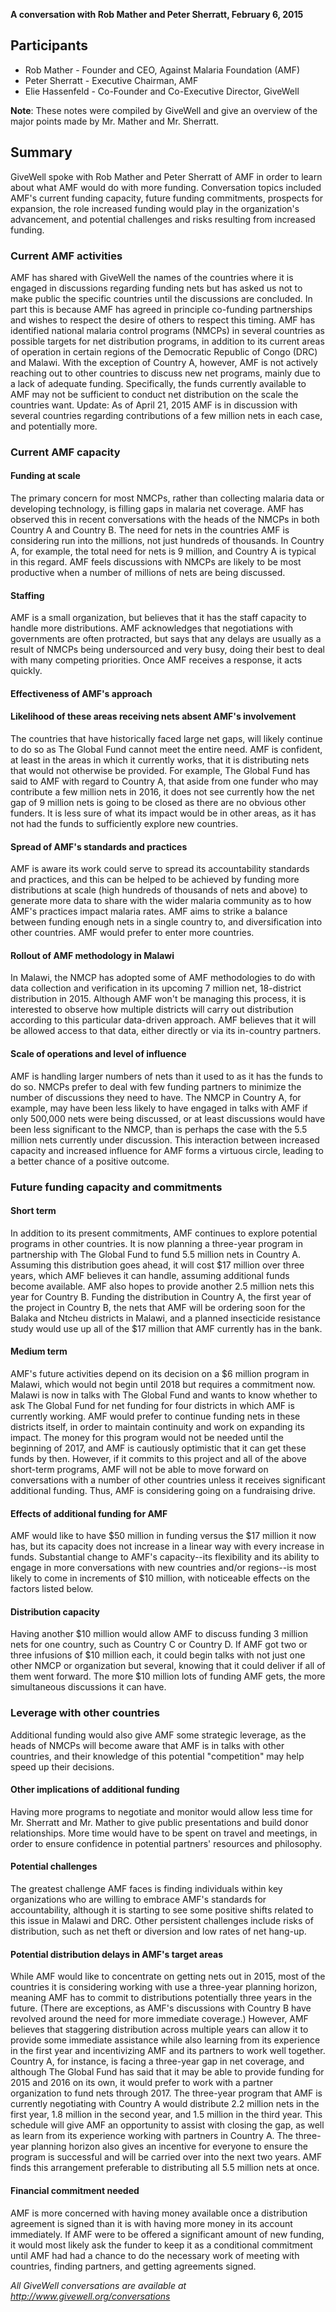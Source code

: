 **A conversation with Rob Mather and Peter Sherratt, February 6, 2015**

## Participants

* Rob Mather - Founder and CEO, Against Malaria Foundation (AMF)
* Peter Sherratt - Executive Chairman, AMF
* Elie Hassenfeld - Co-Founder and Co-Executive Director, GiveWell

**Note**: These notes were compiled by GiveWell and give an overview of the major points made by Mr. Mather and Mr. Sherratt.

## Summary

GiveWell spoke with Rob Mather and Peter Sherratt of AMF in order to learn about what AMF would do with more funding. Conversation topics included AMF's current funding capacity, future funding commitments, prospects for expansion, the role increased funding would play in the organization's advancement, and potential challenges and risks resulting from increased funding.

### Current AMF activities

AMF has shared with GiveWell the names of the countries where it is engaged in discussions regarding funding nets but has asked us not to make public the specific countries until the discussions are concluded. In part this is because AMF has agreed in principle co-funding partnerships and wishes to respect the desire of others to respect this timing. AMF has identified national malaria control programs (NMCPs) in several countries as possible targets for net distribution programs, in addition to its current areas of operation in certain regions of the Democratic Republic of Congo (DRC) and Malawi. With the exception of Country A, however, AMF is not actively reaching out to other countries to discuss new net programs, mainly due to a lack of adequate funding. Specifically, the funds currently available to AMF may not be sufficient to conduct net distribution on the scale the countries want. Update: As of April 21, 2015 AMF is in discussion with several countries regarding contributions of a few million nets in each case, and potentially more.

### Current AMF capacity

#### Funding at scale

The primary concern for most NMCPs, rather than collecting malaria data or developing technology, is filling gaps in malaria net coverage. AMF has observed this in recent conversations with the heads of the NMCPs in both Country A and Country B. The need for nets in the countries AMF is considering run into the millions, not just hundreds of thousands. In Country A, for example, the total need for nets is 9 million, and Country A is typical in this regard. AMF feels discussions with NMCPs are likely to be most productive when a number of millions of nets are being discussed.

#### Staffing

AMF is a small organization, but believes that it has the staff capacity to handle more distributions. AMF acknowledges that negotiations with governments are often protracted, but says that any delays are usually as a result of NMCPs being undersourced and very busy, doing their best to deal with many competing priorities. Once AMF receives a response, it acts quickly.

#### Effectiveness of AMF's approach

#### Likelihood of these areas receiving nets absent AMF's involvement

The countries that have historically faced large net gaps, will likely continue to do so as The Global Fund cannot meet the entire need. AMF is confident, at least in the areas in which it currently works, that it is distributing nets that would not otherwise be provided. For example, The Global Fund has said to AMF with regard to Country A, that aside from one funder who may contribute a few million nets in 2016, it does not see currently how the net gap of 9 million nets is going to be closed as there are no obvious other funders. It is less sure of what its impact would be in other areas, as it has not had the funds to sufficiently explore new countries.

#### Spread of AMF's standards and practices

AMF is aware its work could serve to spread its accountability standards and practices, and this can be helped to be achieved by funding more distributions at scale (high hundreds of thousands of nets and above) to generate more data to share with the wider malaria community as to how AMF's practices impact malaria rates. AMF aims to strike a balance between funding enough nets in a single country to, and diversification into other countries. AMF would prefer to enter more countries.

#### Rollout of AMF methodology in Malawi

In Malawi, the NMCP has adopted some of AMF methodologies to do with data collection and verification in its upcoming 7 million net, 18-district distribution in 2015. Although AMF won't be managing this process, it is interested to observe how multiple districts will carry out distribution according to this particular data-driven approach. AMF believes that it will be allowed access to that data, either directly or via its in-country partners.

#### Scale of operations and level of influence

AMF is handling larger numbers of nets than it used to as it has the funds to do so. NMCPs prefer to deal with few funding partners to minimize the number of discussions they need to have. The NMCP in Country A, for example, may have been less likely to have engaged in talks with AMF if only 500,000 nets were being discussed, or at least discussions would have been less significant to the NMCP, than is perhaps the case with the 5.5 million nets currently under discussion. This interaction between increased capacity and increased influence for AMF forms a virtuous circle, leading to a better chance of a positive outcome.

### Future funding capacity and commitments

#### Short term

In addition to its present commitments, AMF continues to explore potential programs in other countries. It is now planning a three-year program in partnership with The Global Fund to fund 5.5 million nets in Country A. Assuming this distribution goes ahead, it will cost $17 million over three years, which AMF believes it can handle, assuming additional funds become available. AMF also hopes to provide another 2.5 million nets this year for Country B. Funding the distribution in Country A, the first year of the project in Country B, the nets that AMF will be ordering soon for the Balaka and Ntcheu districts in Malawi, and a planned insecticide resistance study would use up all of the $17 million that AMF currently has in the bank.

#### Medium term

AMF's future activities depend on its decision on a $6 million program in Malawi, which would not begin until 2018 but requires a commitment now. Malawi is now in talks with The Global Fund and wants to know whether to ask The Global Fund for net funding for four districts in which AMF is currently working. AMF would prefer to continue funding nets in these districts itself, in order to maintain continuity and work on expanding its impact. The money for this program would not be needed until the beginning of 2017, and AMF is cautiously optimistic that it can get these funds by then. However, if it commits to this project and all of the above short-term programs, AMF will not be able to move forward on conversations with a number of other countries unless it receives significant additional funding. Thus, AMF is considering going on a fundraising drive.

#### Effects of additional funding for AMF

AMF would like to have $50 million in funding versus the $17 million it now has, but its capacity does not increase in a linear way with every increase in funds. Substantial change to AMF's capacity--its flexibility and its ability to engage in more conversations with new countries and/or regions--is most likely to come in increments of $10 million, with noticeable effects on the factors listed below.

#### Distribution capacity

Having another $10 million would allow AMF to discuss funding 3 million nets for one country, such as Country C or Country D. If AMF got two or three infusions of $10 million each, it could begin talks with not just one other NMCP or organization but several, knowing that it could deliver if all of them went forward. The more $10 million lots of funding AMF gets, the more simultaneous discussions it can have.

### Leverage with other countries

Additional funding would also give AMF some strategic leverage, as the heads of NMCPs will become aware that AMF is in talks with other countries, and their knowledge of this potential "competition" may help speed up their decisions.

#### Other implications of additional funding

Having more programs to negotiate and monitor would allow less time for Mr. Sherratt and Mr. Mather to give public presentations and build donor relationships. More time would have to be spent on travel and meetings, in order to ensure confidence in potential partners' resources and philosophy.

#### Potential challenges

The greatest challenge AMF faces is finding individuals within key organizations who are willing to embrace AMF's standards for accountability, although it is starting to see some positive shifts related to this issue in Malawi and DRC. Other persistent challenges include risks of distribution, such as net theft or diversion and low rates of net hang-up.

#### Potential distribution delays in AMF's target areas

While AMF would like to concentrate on getting nets out in 2015, most of the countries it is considering working with use a three-year planning horizon, meaning AMF has to commit to distributions potentially three years in the future. (There are exceptions, as AMF's discussions with Country B have revolved around the need for more immediate coverage.) However, AMF believes that staggering distribution across multiple years can allow it to provide some immediate assistance while also learning from its experience in the first year and incentivizing AMF and its partners to work well together. Country A, for instance, is facing a three-year gap in net coverage, and although The Global Fund has said that it may be able to provide funding for 2015 and 2016 on its own, it would prefer to work with a partner organization to fund nets through 2017. The three-year program that AMF is currently negotiating with Country A would distribute 2.2 million nets in the first year, 1.8 million in the second year, and 1.5 million in the third year. This schedule will give AMF an opportunity to assist with closing the gap, as well as learn from its experience working with partners in Country A. The three-year planning horizon also gives an incentive for everyone to ensure the program is successful and will be carried over into the next two years. AMF finds this arrangement preferable to distributing all 5.5 million nets at once.

#### Financial commitment needed

AMF is more concerned with having money available once a distribution agreement is signed than it is with having more money in its account immediately. If AMF were to be offered a significant amount of new funding, it would most likely ask the funder to keep it as a conditional commitment until AMF had had a chance to do the necessary work of meeting with countries, finding partners, and getting agreements signed.

_All GiveWell conversations are available at http://www.givewell.org/conversations_